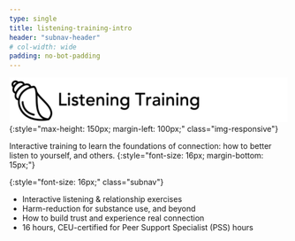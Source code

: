```yaml
---
type: single
title: listening-training-intro
header: "subnav-header"
# col-width: wide
padding: no-bot-padding
---
```


![Listening Training](/assets/images/listening-training/image17.png){:style="max-height: 150px; margin-left: 100px;" class="img-responsive"}

Interactive training to learn the foundations of connection: how to better listen to yourself, and others.
{:style="font-size: 16px; margin-bottom: 15px;"}

{:style="font-size: 16px;" class="subnav"}
- Interactive listening & relationship exercises
- Harm-reduction for substance use, and beyond
- How to build trust and experience real connection
- 16 hours, CEU-certified for Peer Support Specialist (PSS) hours
